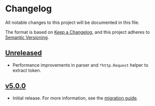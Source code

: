 # Changelog

All notable changes to this project will be documented in this file.

The format is based on [Keep a Changelog](https://keepachangelog.com/en/1.0.0/), and this project
adheres to [Semantic Versioning](https://semver.org/spec/v2.0.0.html).

## [Unreleased]

- Performance improvements in parser and `*http.Request` helper to extract token.

## [v5.0.0]

- Initial release. For more information, see the [migration guide](MIGRATION_GUIDE.md).

[Unreleased]: https://github.com/golang-jwt/jwt/compare/v5.0.0...HEAD
[v5.0.0]: https://github.com/golang-jwt/jwt/releases/tag/v5.0.0
